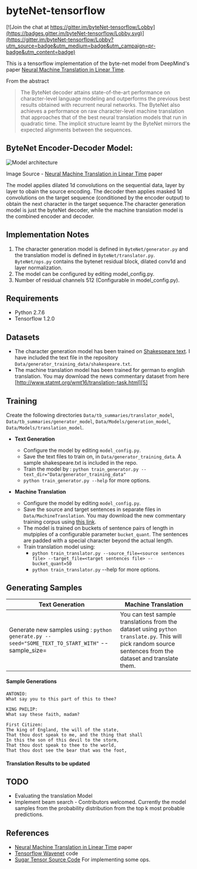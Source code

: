 # byteNet-tensorflow

[![Join the chat at https://gitter.im/byteNet-tensorflow/Lobby](https://badges.gitter.im/byteNet-tensorflow/Lobby.svg)](https://gitter.im/byteNet-tensorflow/Lobby?utm_source=badge&utm_medium=badge&utm_campaign=pr-badge&utm_content=badge)

This is a tensorflow implementation of the byte-net model from DeepMind's paper [Neural Machine Translation in Linear Time][1]. 

From the abstract
>The ByteNet decoder attains state-of-the-art performance on character-level language modeling and outperforms the previous best results obtained with recurrent neural networks.  The ByteNet also achieves a performance on raw character-level machine translation that approaches that of the best neural translation models that run in quadratic time. The implicit structure learnt by the ByteNet mirrors the expected alignments between the sequences.

## ByteNet Encoder-Decoder Model:
![Model architecture](http://i.imgur.com/IE6Zq6o.jpg)

Image Source - [Neural Machine Translation in Linear Time][1] paper

The model applies dilated 1d convolutions on the sequential data, layer by layer to obain the source encoding. The decoder then applies masked 1d convolutions on the target sequence (conditioned by the encoder output) to obtain the next character in the target sequence.The character generation model is just the byteNet decoder, while the machine translation model is the combined encoder and decoder.

## Implementation Notes
1. The character generation model is defined in ```ByteNet/generator.py``` and the translation model is defined in ```ByteNet/translator.py```. ```ByteNet/ops.py``` contains the bytenet residual block, dilated conv1d and layer normalization.
2. The model can be configured by editing model_config.py.
5. Number of residual channels 512 (Configurable in model_config.py).

## Requirements
- Python 2.7.6
- Tensorflow 1.2.0

## Datasets
- The character generation model has been trained on [Shakespeare text][4]. I have included the text file in the repository ```Data/generator_training_data/shakespeare.txt```.
- The machine translation model has been trained for german to english translation. You may download the news commentary dataset from here [http://www.statmt.org/wmt16/translation-task.html][5]

## Training
Create the following directories ```Data/tb_summaries/translator_model```, ```Data/tb_summaries/generator_model```,  ```Data/Models/generation_model```, ```Data/Models/translation_model```.

- <b>Text Generation</b>
  * Configure the model by editing ```model_config.py```.
  * Save the text files to train on, in ```Data/generator_training_data```. A sample shakespeare.txt is included in the repo.
  * Train the model by : ```python train_generator.py --text_dir="Data/generator_training_data"```
  * ```python train_generator.py --help``` for more options.
  
- <b>Machine Translation</b>
  * Configure the model by editing ```model_config.py```.
  * Save the source and target sentences in separate files in ```Data/MachineTranslation```. You may download the new commentary training corpus using [this link][6].
  * The model is trained on buckets of sentence pairs of length in mutpiples of a configurable parameter ```bucket_quant```. The sentences are padded with a special character beyond the actual length.
  * Train translation model using:
    - ```python train_translator.py --source_file=<source sentences file> --target_file=<target sentences file> --bucket_quant=50```
    - ```python train_translator.py``` --help for more options.
   
    

## Generating Samples
| Text Generation        | Machine Translation  |
| ----- | -----|
| Generate new samples using : ```python generate.py --seed="SOME_TEXT_TO_START_WITH"``` --sample_size=<SIZE OF GENERATED SEQUENCE>| You can test sample translations from the dataset using ```python translate.py```. This will pick random source sentences from the dataset and translate them.|

#### Sample Generations

```
ANTONIO:
What say you to this part of this to thee?

KING PHILIP:
What say these faith, madam?

First Citizen:
The king of England, the will of the state,
That thou dost speak to me, and the thing that shall
In this the son of this devil to the storm,
That thou dost speak to thee to the world,
That thou dost see the bear that was the foot,

```

#### Translation Results to be updated

## TODO
- Evaluating the translation Model
- Implement beam search - Contributors welcomed. Currently the model samples from the probability distribution from the top k most probable predictions.
## References
- [Neural Machine Translation in Linear Time][1] paper
- [Tensorflow Wavenet][2] code
- [Sugar Tensor Source Code][7] For implementing some ops.

[1]:https://arxiv.org/abs/1610.10099
[2]:https://github.com/ibab/tensorflow-wavenet
[3]:https://drive.google.com/file/d/0B30fmeZ1slbBYWVSWnMyc3hXQVU/view?usp=sharing
[4]:http://cs.stanford.edu/people/karpathy/char-rnn/
[5]:http://www.statmt.org/wmt16/translation-task.html
[6]:http://data.statmt.org/wmt16/translation-task/training-parallel-nc-v11.tgz
[7]:https://github.com/buriburisuri/sugartensor
